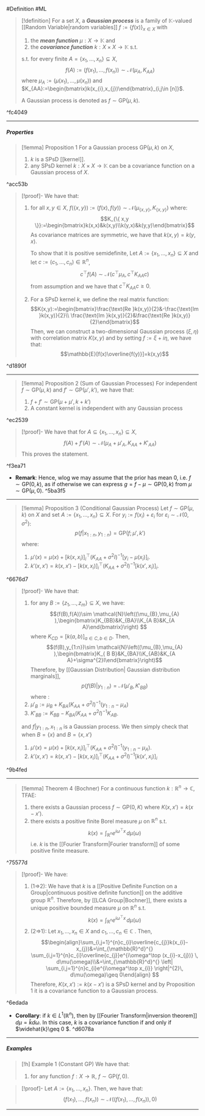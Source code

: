 #Definition #ML 
> [!definition]
>  For a set $X$, a ***Gaussian process*** is a family of $\mathbb{K}$-valued [[Random Variable|random variables]]  $f:=\{ f(x) \}_{x\in X}$ with 
>  1. the ***mean function*** $\mu:X\to \mathbb{K}$ and 
>  2. the ***covariance function*** $k:X \times X\to \mathbb{K}$ s.t. 
> 
> s.t. for every finite $A=\{ x_{1},\dots,x_{n} \}\subseteq X$, $$f(A):=(f(x_{1}),\dots,f(x_{n})) \sim \mathcal{N}\left( \mu_{A},K_{AA}\right)$$where $\mu_{A}:=(\mu(x_{1}),\dots,\mu(x_{n}))$ and $K_{AA}:=\begin{bmatrix}k(x_{i},x_{j})\end{bmatrix}_{i,j\in [n]}$.
> 
> A Gaussian process is denoted as $f \sim \text{GP}(\mu,k)$.

^fc4049

---
##### Properties
> [!lemma] Proposition 1
> For a Gaussian process $\text{GP}(\mu,k)$ on $X$,
> 1. $k$ is a SPsD [[kernel]]. 
> 2. any SPsD kernel $k:X\times X\to \mathbb{K}$ can be a covariance function on a Gaussian process of $X$. 

^acc53b

> [!proof]-
> We have that:
> 1. for all $x,y\in X$, $f(\{ x,y \}):=(f(x),f(y)) \sim \mathcal{N}(\mu_{\{ x,y \}},K_{\{ x,y \}})$ where: $$K_{\{ x,y \}}:=\begin{bmatrix}k(x,x)&k(x,y)\\k(y,x)&k(y,y)\end{bmatrix}$$As covariance matrices are symmetric, we have that $k(x,y)=k(y,x)$. 
>    
>    To show that it is positive semidefinite, Let $A:=\{ x_{1},\dots,x_{n} \}\subseteq X$ and let $c:=(c_{1},\dots,c_{n})\in \mathbb{R}^n$, $$c^\top f(A) \sim \mathcal{N}(c^\top \mu_{A},c^\top K_{AA}c)$$from assumption and we have that $c^\top K_{AA}c\geq 0$.  
> 2. For a SPsD kernel $k$, we define the real matrix function: $$K(x,y):=\begin{bmatrix}\frac{\text{Re }k(x,y)}{2}&-\frac{\text{Im }k(x,y)}{2}\\ \frac{\text{Im }k(x,y)}{2}&\frac{\text{Re }k(x,y)}{2}\end{bmatrix}$$Then, we can construct a two-dimensional Gaussian process $(\xi,\eta)$ with correlation matrix $K(x,y)$ and by setting $f:=\xi+i\eta$, we have that: $$\mathbb{E}[f(x)\overline{f(y)}]=k(x,y)$$

^d1890f

---
> [!lemma] Proposition 2 (Sum of Gaussian Processes)
> For independent $f\sim \text{GP}(\mu,k)$ and $f' \sim \text{GP}(\mu',k')$, we have that:
> 1. $f+f' \sim \text{GP}(\mu+\mu',k+k')$
> 2. A constant kernel is independent with any Gaussian process

^ec2539

> [!proof]-
> We have that for $A\subseteq\{ x_{1},\dots,x_{n} \}\subseteq X$, $$f(A)+f'(A)\sim \mathcal{N}(\mu_{A}+\mu'_{A},K_{AA}+K'_{A A})$$This proves the statement.

^f3ea71

- **Remark**: Hence, wlog we may assume that the prior has mean 0, i.e. $f \sim \text{GP}(0,k)$, as if otherwise we can express $g=f-\mu \sim \text{GP}(0,k)$ from $\mu \sim \text{GP}(\mu,0)$.  ^5ba3f5
---
> [!lemma] Proposition 3 (Conditional Gaussian Process)
> Let $f\sim \text{GP}(\mu,k)$ on $X$ and set $A:=\{ x_{1},\dots,x_{n} \}\subseteq X$. For $y_{i}:=f(x_{i})+\varepsilon_{i}$ for $\varepsilon_{i} \sim \mathcal{N}(0,\sigma^{2})$:
> $$p(f|x_{1:n},y_{1:n})=\text{GP}(f;\mu',k')$$ where:
> 1. $\mu'(x)=\mu(x)+[k(x,x_{i})]_{i}^\top (K_{A A}+\sigma^{2}I)^{-1}[y_{i}-\mu(x_{i})]_{i}$.
> 2. $k'(x,x')=k(x,x')-[k(x,x_{i})]_{i}^\top(K_{AA}+\sigma^{2}I)^{-1}[k(x',x_{i})]_{i}$.

^6676d7

> [!proof]-
> We have that:
> 1. for any $B:=\{ z_{1},\dots,z_{m} \}\subseteq X$, we have: $$(f(B),f(A))\sim \mathcal{N}\left((\mu_{B},\mu_{A}  ),\begin{bmatrix}K_{BB}&K_{BA}\\K_{A B}&K_{A A}\end{bmatrix}\right) $$where $K_{CD}=[k(a,b)]_{a\in C,b\in D}$. Then, $$(f(B),y_{1:n})\sim \mathcal{N}\left((\mu_{B},\mu_{A}  ),\begin{bmatrix}K_{ B B}&K_{BA}\\K_{AB}&K_{A A}+\sigma^{2}I\end{bmatrix}\right)$$Therefore, by [[Gaussian Distribution| Gaussian distribution marginals]], $$p(f(B)|y_{1:n})=\mathcal{N}(\mu'_{B},K'_{BB})$$ where :
> 	1. $\mu'_{B}:=\mu_{B}+K_{BA}(K_{ A A}+\sigma^{2}I)^{-1}(y_{1:n}-\mu_{A})$
> 	1. $K'_{B B}:=K_{B B }-K_{BA}(K_{AA}+\sigma^{2}I)^{-1}K_{AB}$.
> 	
> 	and $f|y_{1:n},x_{1:n}$ is a Gaussian process. We then simply check that when $B=\{ x \}$ and $B=\{ x,x' \}$
> 	1. $\mu'(x)=\mu(x)+[k(x,x_{i})]_{i}^\top (K_{A A}+\sigma^{2}I)^{-1}(y_{1:n}-\mu_{A})$.
> 	2. $k'(x,x')=k(x,x')-[k(x,x_{i})]_{i}^\top(K_{AA}+\sigma^{2}I)^{-1}[k(x',x_{i})]_{i}$

^9b4fed

---
> [!lemma] Theorem 4 (Bochner)
> For a continuous function $k:\mathbb{R}^n\to \mathbb{C}$, TFAE:
> 1.  there exists a Gaussian process $f \sim \text{GP}(0,K)$ where $K(x,x')=k(x-x')$. 
> 2. there exists a positive finite Borel measure $\mu$ on $\mathbb{R}^n$ s.t. $$k(x)=\int_{\mathbb{R}^n}e^{i\omega^\top x}  \, d\mu(\omega) $$i.e. $k$ is the [[Fourier Transform|Fourier transform]] of some positive finite measure. 

^75577d

> [!proof]-
> We have:
> 1. (1=>2): We have that $k$ is a [[Positive Definite Function on a Group|continuous positive definite function]] on the additive group $\mathbb{R}^n$. Therefore, by [[LCA Group|Bochner]], there exists a unique positive bounded measure $\mu$ on $\mathbb{R}^n$ s.t. $$k(x)=\int_{\mathbb{R}^n} e^{i\omega^\top x}\, d\mu(\omega) $$
> 2. (2=>1): Let $x_{1},\dots,x_{n}\in X$ and $c_{1},\dots,c_{n}\in \mathbb{C}$ . Then, $$\begin{align}\sum_{i,j=1}^{n}c_{i}\overline{c_{j}}k(x_{i}-x_{j})&=\int_{\mathbb{R}^d}^{} \sum_{i,j=1}^{n}c_{i}\overline{c_{j}}e^{i\omega^\top (x_{i}-x_{j})} \, d\mu(\omega)\\&=\int_{\mathbb{R}^d}^{} \left| \sum_{i,j=1}^{n}c_{i}e^{i\omega^\top x_{i}} \right|^{2}\, d\mu(\omega)\geq 0\end{align} $$Therefore, $K(x,x'):=k(x-x')$ is a SPsD kernel and by Proposition 1 it is a covariance function to a Gaussian process.

^6edada

- **Corollary**: if $k\in L^1(\mathbb{R}^n)$, then by [[Fourier Transform|inversion theorem]] $d\mu=\widehat{k}d\omega$. In this case, $k$ is a covariance function if and only if $\widehat{k}\geq 0 $. ^d6078a
---
##### Examples
> [!h] Example 1 (Constant GP)
> We have that:
> 1. for any function $f:X \to \mathbb{R}$, $f \sim \text{GP}(f,0)$.

> [!proof]-
> Let $A:=\{ x_{1},\dots,x_{n} \}$. Then, we have that: $$(f(x_{1}),\dots,f(x_{n})) \sim \mathcal{N}((f(x_{1}),\dots,f(x_{n})),0)$$
---
